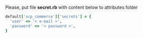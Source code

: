 Please, put file **secret.rb** with content below to attributes folder

```ruby
default['scp_commerce']['secrets'] = {
  'user' => '< e-mail >',
  'password' => '< password >',
}
```

